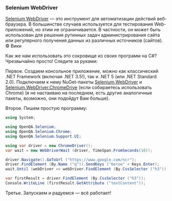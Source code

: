 ﻿### Selenium WebDriver

[Selenium WebDriver](https://www.selenium.dev) — это инструмент для автоматизации действий веб-браузера. В большинстве случаев используется для тестирования Web-приложений, но этим не ограничивается. В частности, он может быть использован для решения рутинных задач администрирования сайта или регулярного получения данных из различных источников (сайтов). © Вики

Как же нам использовать это сокровище из своих программ на C#? Чрезвычайно просто! Следите за руками:

Первое. Создаем консольное приложение, можно как классический .NET Framework (включая .NET 3.5!), так и .NET 5 (или .NET Standard 2.0). Подключаем к нему NuGet-пакеты [Selenium.WebDriver](https://www.nuget.org/packages/Selenium.WebDriver) и [Selenium.WebDriver.ChromeDrive](https://www.nuget.org/packages/Selenium.WebDriver.ChromeDriver) (если собираетесь использовать Chrome) (я не настаиваю на последнем, есть другие аналогичные пакеты, возможно, они подойдут Вам больше).

Второе. Пишем простую программу:

```c#
using System;

using OpenQA.Selenium;
using OpenQA.Selenium.Chrome;
using OpenQA.Selenium.Support.UI;

using var driver = new ChromeDriver();
var wait = new WebDriverWait (driver, TimeSpan.FromSeconds(10));

driver.Navigate().GoToUrl ("https://www.google.com/ncr");
driver.FindElement (By.Name ("q")).SendKeys ("бетон" + Keys.Enter);
wait.Until (webDriver => webDriver.FindElement (By.CssSelector ("h3")).Displayed);

var firstResult = driver.FindElement (By.CssSelector ("h3"));
Console.WriteLine (firstResult.GetAttribute ("textContent"));
```

Третье. Запускаем и радуемся — всё работает!
